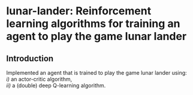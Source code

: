 # lunar-lander: Reinforcement learning algorithms for training an agent to play the game lunar lander

## Introduction

Implemented an agent that is trained to play the game lunar lander using: <br> <i>i)</i> an actor-critic algorithm, <br><i>ii)</i> a (double) deep Q-learning algorithm. 